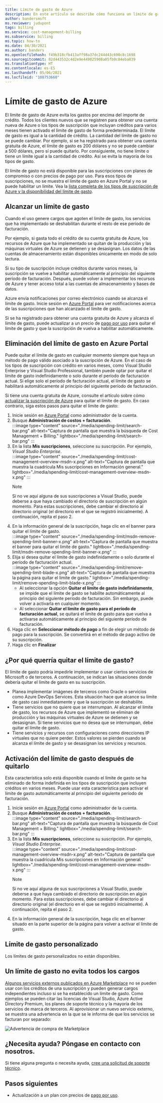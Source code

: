 ```yaml
---
title: Límite de gasto de Azure
description: En este artículo se describe cómo funciona un límite de gasto de Azure y cómo quitarlo.
author: bandersmsft
ms.reviewer: judupont
tags: billing
ms.service: cost-management-billing
ms.subservice: billing
ms.topic: how-to
ms.date: 04/30/2021
ms.author: banders
ms.openlocfilehash: f49b318cfb413aff98a37dc244d43c690c8c1698
ms.sourcegitcommit: 02d443532c4d2e9e449025908a05fb9c84eba039
ms.translationtype: HT
ms.contentlocale: es-ES
ms.lasthandoff: 05/06/2021
ms.locfileid: "108753660"
---
```

# <a name="azure-spending-limit"></a>Límite de gasto de Azure

El límite de gasto de Azure evita los gastos por encima del importe de crédito. Todos los clientes nuevos que se registren para obtener una cuenta nueva de Azure o los tipos de suscripción que incluyan créditos para varios meses tienen activado el límite de gasto de forma predeterminada. El límite de gasto es igual a la cantidad de crédito. La cantidad del límite de gasto no se puede cambiar. Por ejemplo, si se ha registrado para obtener una cuenta gratuita de Azure, el límite de gasto es 200 dólares y no se puede cambiar a 500 dólares, pero sí puede quitarlo. Por consiguiente, no tiene límite o tiene un límite igual a la cantidad de crédito. Así se evita la mayoría de los tipos de gasto.

El límite de gasto no está disponible para las suscripciones con planes de compromiso o con precios de pago por uso. Para esos tipos de suscripciones, no se muestra el límite de gasto en Azure Portal y no se puede habilitar un límite. Vea la [lista completa de los tipos de suscripción de Azure y la disponibilidad del límite de gasto](https://azure.microsoft.com/support/legal/offer-details/).

## <a name="reaching-a-spending-limit"></a>Alcanzar un límite de gasto

Cuando el uso genere cargos que agoten el límite de gasto, los servicios que ha implementado se deshabilitan durante el resto de ese período de facturación.

Por ejemplo, si gasta todo el crédito de su cuenta gratuita de Azure, los recursos de Azure que ha implementado se quitan de la producción y las máquinas virtuales de Azure se detienen y se desasignan. Los datos de las cuentas de almacenamiento están disponibles únicamente en modo de solo lectura.

Si su tipo de suscripción incluye créditos durante varios meses, la suscripción se vuelve a habilitar automáticamente al principio del siguiente período de facturación. Después, puede volver a implementar los recursos de Azure y tener acceso total a las cuentas de almacenamiento y bases de datos.

Azure envía notificaciones por correo electrónico cuando se alcanza el límite de gasto. Inicie sesión en [Azure Portal](https://portal.azure.com/#blade/Microsoft_Azure_Billing/SubscriptionsBlade) para ver notificaciones acerca de las suscripciones que han alcanzado el límite de gasto.

Si se ha registrado para obtener una cuenta gratuita de Azure y alcanza el límite de gasto, puede actualizar a un precio de [pago por uso](upgrade-azure-subscription.md) para quitar el límite de gasto y que la suscripción de vuelva a habilitar automáticamente.

## <a name="remove-the-spending-limit-in-azure-portal"></a>Eliminación del límite de gasto en Azure Portal

Puede quitar el límite de gasto en cualquier momento siempre que haya un método de pago válido asociado a la suscripción de Azure. En el caso de los tipos de suscripción con crédito en varios meses, como Visual Studio Enterprise y Visual Studio Professional, también puede optar por quitar el límite de gasto indefinidamente o solo durante el período de facturación actual. Si elige solo el período de facturación actual, el límite de gasto se habilitará automáticamente al principio del siguiente período de facturación.

Si tiene una cuenta gratuita de Azure, consulte el artículo sobre cómo [actualizar la suscripción de Azure](upgrade-azure-subscription.md) para quitar el límite de gasto. En caso contrario, siga estos pasos para quitar el límite de gasto:

<a id="remove"></a>

1. Inicie sesión en [Azure Portal](https://portal.azure.com) como administrador de la cuenta.
1. Busque **Administración de costos + facturación**.  
    :::image type="content" source="./media/spending-limit/search-bar.png" alt-text="Captura de pantalla que muestra la búsqueda de Cost Management + Billing." lightbox="./media/spending-limit/search-bar.png" :::
1. En la lista **Mis suscripciones**, seleccione su suscripción. Por ejemplo, *Visual Studio Enterprise*.  
    :::image type="content" source="./media/spending-limit/cost-management-overview-msdn-x.png" alt-text="Captura de pantalla que muestra la cuadrícula Mis suscripciones en Información general." lightbox="./media/spending-limit/cost-management-overview-msdn-x.png" :::
    > [!NOTE]
    > Si no ve aquí alguna de sus suscripciones a Visual Studio, puede deberse a que haya cambiado el directorio de suscripción en algún momento. Para estas suscripciones, debe cambiar el directorio al directorio original (el directorio en el que se registró inicialmente). A continuación, repita el paso 2.
1. En la información general de la suscripción, haga clic en el banner para quitar el límite de gasto.  
    :::image type="content" source="./media/spending-limit/msdn-remove-spending-limit-banner-x.png" alt-text="Captura de pantalla que muestra el banner para quitar el límite de gasto." lightbox="./media/spending-limit/msdn-remove-spending-limit-banner-x.png" :::
1. Elija si desea quitar el límite de gasto indefinidamente o solo durante el período de facturación actual.  
    :::image type="content" source="./media/spending-limit/remove-spending-limit-blade-x.png" alt-text="Captura de pantalla que muestra la página para quitar el límite de gasto." lightbox="./media/spending-limit/remove-spending-limit-blade-x.png" :::
    - Al seleccionar la opción **Quitar el límite de gasto indefinidamente**, se impide que el límite de gasto se habilite automáticamente al principio del siguiente período de facturación. Sin embargo, puede volver a activarla en cualquier momento.
    - Al seleccionar **Quitar el límite de gasto para el período de facturación actual**, se quitará el límite de gasto para que vuelva a activarse automáticamente al principio del siguiente período de facturación.
1. Haga clic en **Seleccionar método de pago** a fin de elegir un método de pago para la suscripción. Se convertirá en el método de pago activo de su suscripción.
1. Haga clic en **Finalizar**


## <a name="why-you-might-want-to-remove-the-spending-limit"></a>¿Por qué querría quitar el límite de gasto?

El límite de gasto podría impedirle implementar o usar ciertos servicios de Microsoft o de terceros. A continuación, se indican las situaciones donde debería quitar el límite de gasto en su suscripción.

-  Planea implementar imágenes de terceros como Oracle o servicios como Azure DevOps Services. Esta situación hace que alcance su límite de gasto casi inmediatamente y que la suscripción se deshabilite.
- Tiene servicios que no quiere que se interrumpan. Al alcanzar el límite de gasto, los recursos de Azure que implementó se eliminan de producción y las máquinas virtuales de Azure se detienen y se desasignan. Si tiene servicios que no desea que se interrumpan, debe quitar el límite de gasto.
- Tiene servicios y recursos con configuraciones como direcciones IP virtuales que no quiere perder. Estos valores se pierden cuando se alcanza el límite de gasto y se desasignan los servicios y recursos.

## <a name="turn-on-the-spending-limit-after-removing"></a>Activación del límite de gasto después de quitarlo

Esta característica solo está disponible cuando el límite de gasto se ha eliminado de forma indefinida en los tipos de suscripción que incluyen créditos en varios meses. Puede usar esta característica para activar el límite de gasto automáticamente al principio del siguiente período de facturación.

1. Inicie sesión en [Azure Portal](https://portal.azure.com) como administrador de la cuenta.
1. Busque **Administración de costos + facturación**.  
    :::image type="content" source="./media/spending-limit/search-bar.png" alt-text="Captura de pantalla que muestra la búsqueda de Cost Management + Billing." lightbox="./media/spending-limit/search-bar.png" :::
1. En la lista **Mis suscripciones**, seleccione su suscripción. Por ejemplo, *Visual Studio Enterprise*.  
    :::image type="content" source="./media/spending-limit/cost-management-overview-msdn-x.png" alt-text="Captura de pantalla que muestra la cuadrícula Mis suscripciones en Información general." lightbox="./media/spending-limit/cost-management-overview-msdn-x.png" :::
    > [!NOTE]
    > Si no ve aquí alguna de sus suscripciones a Visual Studio, puede deberse a que haya cambiado el directorio de suscripción en algún momento. Para estas suscripciones, debe cambiar el directorio al directorio original (el directorio en el que se registró inicialmente). A continuación, repita el paso 2.
1. En la información general de la suscripción, haga clic en el banner situado en la parte superior de la página para volver a activar el límite de gasto.

## <a name="custom-spending-limit"></a>Límite de gasto personalizado

Los límites de gasto personalizados no están disponibles.

## <a name="a-spending-limit-doesnt-prevent-all-charges"></a>Un límite de gasto no evita todos los cargos

[Algunos servicios externos publicados en Azure Marketplace](../understand/understand-azure-marketplace-charges.md) no se pueden usar con los créditos de una suscripción y pueden generar cargos independientes incluso si se ha establecido un límite de gasto. Como ejemplos se pueden citar las licencias de Visual Studio, Azure Active Directory Premium, los planes de soporte técnico y la mayoría de los servicios de marca de terceros. Al aprovisionar un nuevo servicio externo, se muestra una advertencia en la que se le informa de que los servicios se facturan por separado:

![Advertencia de compra de Marketplace](./media/spending-limit/marketplace-warning01.png)

## <a name="need-help-contact-us"></a>¿Necesita ayuda? Póngase en contacto con nosotros.

Si tiene alguna pregunta o necesita ayuda, [cree una solicitud de soporte técnico](https://go.microsoft.com/fwlink/?linkid=2083458).

## <a name="next-steps"></a>Pasos siguientes
- Actualización a un plan con precios de [pago por uso](upgrade-azure-subscription.md).
